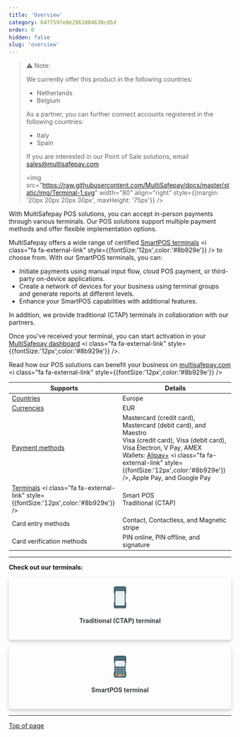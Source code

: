 ```yaml
---
title: 'Overview'
category: 6477597e0e2961004638cd5d
order: 0
hidden: false
slug: 'overview'
---
```

> ⚠️ Note:
>
> We currently offer this product in the following countries:
>
> * Netherlands
> * Belgium
>
> As a partner, you can further connect accounts registered in the following countries:
>
> * Italy
> * Spain
>
> If you are interested in our Point of Sale solutions, email [sales@multisafepay.com](mailto:sales@multisafepay.com)
>
> <img src="https://raw.githubusercontent.com/MultiSafepay/docs/master/static/img/Terminal-1.svg" width="80" align="right" style={{margin: '20px 20px 20px 30px', maxHeight: '75px'}} />

With MultiSafepay <Glossary>POS</Glossary> solutions, you can accept in-person payments through various terminals. Our <Glossary>POS</Glossary> solutions support multiple payment methods and offer flexible implementation options.

MultiSafepay offers a wide range of certified <a href="https://www.multisafepay.com/nl_nl/oplossingen/in-person-pos/pin-terminals" target="_blank">SmartPOS terminals</a> <i class="fa fa-external-link" style={{fontSize:'12px',color:'#8b929e'}} /> to choose from. With our SmartPOS terminals, you can:

* Initiate payments using manual input flow, cloud POS payment, or third-party on-device applications.
* Create a network of devices for your business using terminal groups and generate reports at different levels.
* Enhance your SmartPOS capabilities with additional features.

In addition, we provide traditional (CTAP) terminals in collaboration with our partners.

Once you've received your terminal, you can start activation in your <a href="https://merchant.multisafepay.com/" target="_blank">MultiSafepay dashboard</a> <i class="fa fa-external-link" style={{fontSize:'12px',color:'#8b929e'}} />.

Read how our POS solutions can benefit your business on <a href="https://www.multisafepay.com/solutions/in-person" target="_blank">multisafepay.com</a> <i class="fa fa-external-link" style={{fontSize:'12px',color:'#8b929e'}} />

| Supports                                                                                                                                                                                       | Details                                                                                                                                                                                                                                                                                                                                             |
| ---------------------------------------------------------------------------------------------------------------------------------------------------------------------------------------------- | --------------------------------------------------------------------------------------------------------------------------------------------------------------------------------------------------------------------------------------------------------------------------------------------------------------------------------------------------- |
| [Countries](/docs/payment-methods#payment-methods-by-country)                                                                                                                                  | Europe                                                                                                                                                                                                                                                                                                                                              |
| [Currencies](/docs/currencies/)                                                                                                                                                                | EUR                                                                                                                                                                                                                                                                                                                                                 |
| [Payment methods](/docs/payment-pages/)                                                                                                                                                        | Mastercard (credit card), Mastercard (debit card), and Maestro <br /> Visa (credit card), Visa (debit card), Visa Electron, V Pay, AMEX <br /> Wallets: <a href="https://docs.multisafepay.com/docs/alipay-plus" target="_blank">Alipay+</a> <i class="fa fa-external-link" style={{fontSize:'12px',color:'#8b929e'}} />, Apple Pay, and Google Pay |
| <a href="https://www.multisafepay.com/nl_nl/oplossingen/in-person-pos/pin-terminals" target="_blank">Terminals</a> <i class="fa fa-external-link" style={{fontSize:'12px',color:'#8b929e'}} /> | Smart POS <br /> Traditional (CTAP)                                                                                                                                                                                                                                                                                                                 |
| Card entry methods                                                                                                                                                                             | Contact, Contactless, and Magnetic stripe                                                                                                                                                                                                                                                                                                           |
| Card verification methods                                                                                                                                                                      | PIN online, PIN offline, and signature                                                                                                                                                                                                                                                                                                              |

***

**Check out our terminals:**

<div class="auto-grid">
  <div class="card-container">
    <a href="/docs/traditional-ctap-terminal">
      <div>
        <img src="https://raw.githubusercontent.com/MultiSafepay/docs/master/static/img/Terminal-2.svg" alt="Traditional CTAP Terminal Icon" class="card-icon" />
        <div class="container">
          <h4><b>Traditional (CTAP) terminal</b></h4>
        </div>
      </div>
    </a>
  </div>
  <div class="card-container">
    <a href="/docs/smartpos-terminal">
      <div>
        <img src="https://raw.githubusercontent.com/MultiSafepay/docs/master/static/img/Terminal-1.svg" alt="SmartPOS Terminal Icon" class="card-icon" />
        <div class="container">
          <h4><b>SmartPOS terminal</b></h4>
        </div>
      </div>
    </a>
  </div>
</div>

<style>
  .auto-grid {
    --auto-grid-min-size: 250px;
    display: grid;
    grid-template-columns: repeat(auto-fill, minmax(var(--auto-grid-min-size), 1fr));
    gap: 15px;
  }

  .card-container {
    box-shadow: 0 4px 8px 0 rgba(0, 0, 0, 0.2);
    padding: 16px;
    text-align: center;
    border-radius: 5px;
    transition: all 0.2s ease-in-out;
  }

  .card-container:hover {
    box-shadow: 0 8px 16px 0 rgba(0, 0, 0, 0.2);
    transform: translateY(-0.2rem);
    cursor: pointer;
  }

  .card-container a {
    text-decoration: none;
    color: inherit;
  }

  .card-container h4 b {
    color: #384248 !important;
    text-decoration: none !important;
  }

  .card-icon {
    margin: 5px;
    max-height: 50px;
    display: block;
    margin-left: auto;
    margin-right: auto;
  }

  .card-container .container {

  }

</style>

***

[Top of page](#)